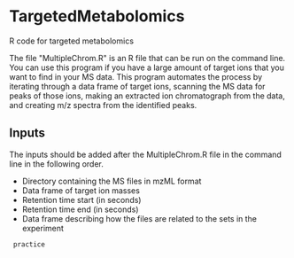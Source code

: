 # TargetedMetabolomics
R code for targeted metabolomics

The file "MultipleChrom.R" is an R file that can be run on the command line. 
You can use this program if you have a large amount of target ions that you want to find in your MS data. 
This program automates the process by iterating through a data frame of target ions, scanning the MS data for peaks of those ions, making an extracted ion chromatograph from the data, and creating m/z spectra from the identified peaks. 

## Inputs 
The inputs should be added after the MultipleChrom.R file in the command line in the following order.

- Directory containing the MS files in mzML format
- Data frame of target ion masses
- Retention time start (in seconds)
- Retention time end (in seconds)
- Data frame describing how the files are related to the sets in the experiment 

` practice`
